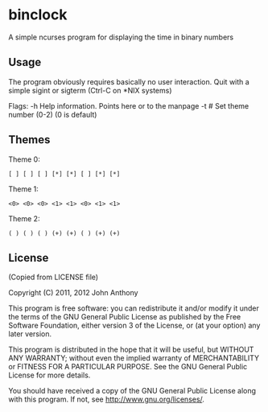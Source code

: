 # binclock

A simple ncurses program for displaying the time in binary numbers

## Usage

The program obviously requires basically no user interaction. Quit
with a simple sigint or sigterm (Ctrl-C on *NIX systems)

Flags:
    -h          Help information. Points here or to the manpage
    -t #        Set theme number (0-2)
                (0 is default)

## Themes

Theme 0:
```
[ ] [ ] [ ] [*] [*] [ ] [*] [*] 
```

Theme 1:
```
<0> <0> <0> <1> <1> <0> <1> <1> 
```

Theme 2:
```
( ) ( ) ( ) (+) (+) ( ) (+) (+) 
```

## License
(Copied from LICENSE file)

Copyright (C) 2011, 2012 John Anthony

This program is free software: you can redistribute it and/or modify
it under the terms of the GNU General Public License as published by
the Free Software Foundation, either version 3 of the License, or
(at your option) any later version.

This program is distributed in the hope that it will be useful,
but WITHOUT ANY WARRANTY; without even the implied warranty of
MERCHANTABILITY or FITNESS FOR A PARTICULAR PURPOSE.  See the
GNU General Public License for more details.

You should have received a copy of the GNU General Public License
along with this program.  If not, see <http://www.gnu.org/licenses/>.
